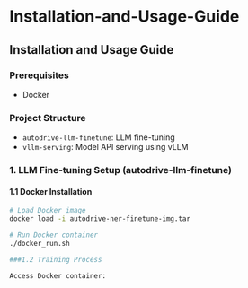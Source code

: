 # Installation-and-Usage-Guide
## Installation and Usage Guide

### Prerequisites
- Docker

### Project Structure
- `autodrive-llm-finetune`: LLM fine-tuning
- `vllm-serving`: Model API serving using vLLM

### 1. LLM Fine-tuning Setup (autodrive-llm-finetune)

#### 1.1 Docker Installation
```bash
# Load Docker image
docker load -i autodrive-ner-finetune-img.tar

# Run Docker container
./docker_run.sh

###1.2 Training Process

Access Docker container:
